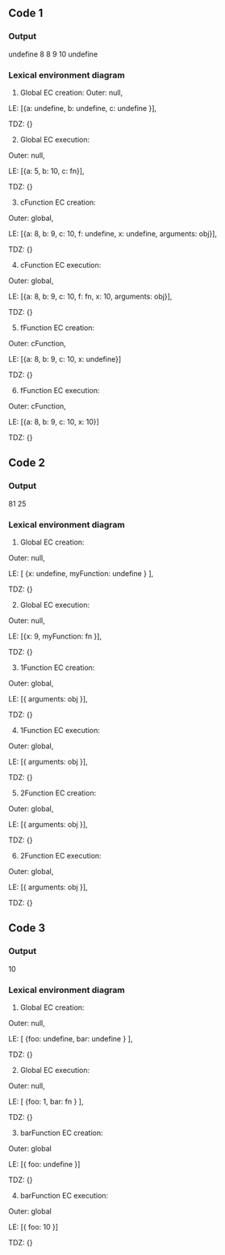 ## Code 1

### Output

undefine
8
8
9
10
undefine

### Lexical environment diagram

1. Global EC creation:
Outer: null,

LE: [{a: undefine, b: undefine, c: undefine }],

TDZ: {}

2. Global EC execution:

Outer: null,

LE: [{a: 5, b: 10, c: fn}],

TDZ: {}

3. cFunction EC creation:

Outer: global,

LE: [{a: 8, b: 9, c: 10, f: undefine, x: undefine, arguments: obj}],

TDZ: {}

4. cFunction EC execution:

Outer: global,

LE: [{a: 8, b: 9, c: 10, f: fn, x: 10, arguments: obj}],

TDZ: {}

5. fFunction EC creation:

Outer: cFunction,

LE: [{a: 8, b: 9, c: 10, x: undefine}]

TDZ: {}

6. fFunction EC execution:

Outer: cFunction,

LE: [{a: 8, b: 9, c: 10, x: 10}]

TDZ: {}

## Code 2

### Output

81
25

### Lexical environment diagram

1. Global EC creation:

Outer: null,

LE: [   {x: undefine, myFunction: undefine }   ],

TDZ: {}

2. Global EC execution:

Outer: null,

LE: [{x: 9, myFunction: fn }],

TDZ: {}

3. 1Function EC creation:

Outer: global,

LE: [{ arguments: obj }],

TDZ: {}

4. 1Function EC execution:

Outer: global,

LE: [{ arguments: obj }],

TDZ: {}

5. 2Function EC creation:

Outer: global,

LE: [{ arguments: obj }],

TDZ: {}

6. 2Function EC execution:

Outer: global,

LE: [{ arguments: obj }],

TDZ: {}

## Code 3

### Output

10

### Lexical environment diagram

1. Global EC creation:

Outer: null,

LE: [   {foo: undefine, bar: undefine }   ],

TDZ: {}

2. Global EC execution:

Outer: null,

LE: [   {foo: 1, bar: fn }   ],

TDZ: {}

3. barFunction EC creation:

Outer: global

LE: [{ foo: undefine }]

TDZ: {}

4. barFunction EC execution:

Outer: global

LE: [{ foo: 10 }]

TDZ: {}
